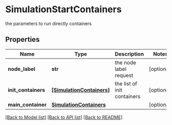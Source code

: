 # SimulationStartContainers

the parameters to run directly containers

## Properties
Name | Type | Description | Notes
------------ | ------------- | ------------- | -------------
**node_label** | **str** | the node label request | [optional] 
**init_containers** | [**[SimulationContainers]**](SimulationContainers.md) | the list of init containers | [optional] 
**main_container** | [**SimulationContainers**](SimulationContainers.md) |  | [optional] 

[[Back to Model list]](../README.md#documentation-for-models) [[Back to API list]](../README.md#documentation-for-api-endpoints) [[Back to README]](../README.md)


